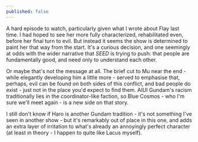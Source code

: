 ```yaml
---
published: false
---
```


A hard episode to watch, particularly given what I wrote about Flay last time. I had hoped to see her more fully characterized, rehabilitated even, before her final turn to evil. But instead it seems the show is determined to paint her that way from the start. It's a curious decision, and one seemingly at odds with the wider narrative that *SEED* is trying to push: that people are fundamentally good, and need only to understand each other.

Or maybe that's not the message at all. The brief cut to Mu near the end - while elegantly developing him a little more - served to emphasise that, perhaps, evil can be found on both sides of this conflict, and bad people do exist - just not in the place you'd expect to find them. AIUI Gundam's racism traditionally lies in the coordinator-like faction, so Blue Cosmos - who I'm sure we'll meet again - is a new side on that story.

I still don't know if Haro is another Gundam tradition - it's not something I've seen in another show - but it's remarkably out of place in this one, and adds an extra layer of irritation to what's already an annoyingly perfect character (at least in theory - I happen to quite like Lacus myself).